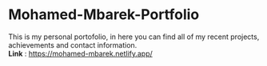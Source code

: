 # Mohamed-Mbarek-Portfolio
This is my personal portofolio, in here you can find all of my recent projects, achievements and contact information. <br>
<strong>Link</strong> : https://mohamed-mbarek.netlify.app/
